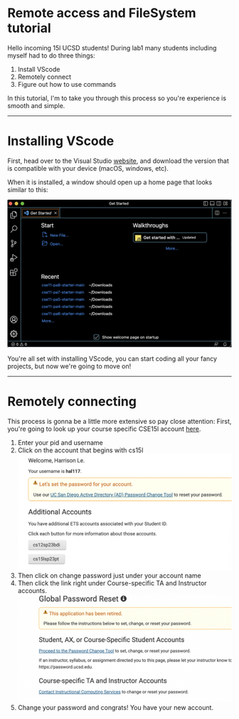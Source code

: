 # Remote access and FileSystem tutorial
Hello incoming 15l UCSD students! During lab1 many students including myself had to do three things:
1. Install VScode
2. Remotely connect
3. Figure out how to use commands

In this tutorial, I'm to take you through this process so you're experience is smooth and simple. 

---
# Installing VScode
First, head over to the Visual Studio [website](https://code.visualstudio.com/), and download the version that is compatible with your device (macOS, 
windows, etc).

When it is installed, a window should open up a home page that looks similar to this: 

![Image](VScode.png)

You're all set with installing VScode, you can start coding all your fancy projects, but now we're going to move on!

---
# Remotely connecting
This process is gonna be a little more extensive so pay close attention:
First, you're going to look up your course specific CSE15l account [here](https://sdacs.ucsd.edu/~icc/index.php).

1. Enter your pid and username
2. Click on the account that begins with cs15l
![Image](Screenshot1.png)
3. Then click on change password just under your account name
4. Then click the link right under Course-specific TA and Instructor accounts.
![Image](Screenshot3.png)
6. Change your password and congrats! You have your new account.
